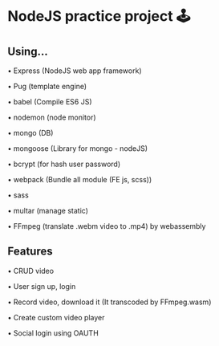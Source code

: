 # NodeJS practice project 🕹


## Using...

• Express (NodeJS web app framework)

• Pug (template engine)

• babel (Compile ES6 JS)

• nodemon (node monitor)

• mongo (DB)

• mongoose (Library for mongo - nodeJS)

• bcrypt (for hash user password)

• webpack (Bundle all module (FE js, scss))

• sass

• multar (manage static)

• FFmpeg (translate .webm video to .mp4) by webassembly


## Features


• CRUD video

• User sign up, login

• Record video, download it (It transcoded by FFmpeg.wasm)

• Create custom video player

• Social login using OAUTH



